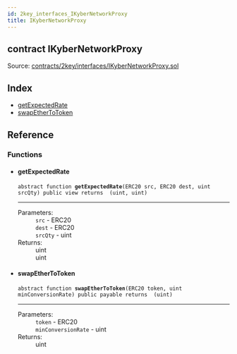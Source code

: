 ```yaml
---
id: 2key_interfaces_IKyberNetworkProxy
title: IKyberNetworkProxy
---
```


<div class="contract-doc"><div class="contract"><h2 class="contract-header"><span class="contract-kind">contract</span> IKyberNetworkProxy</h2><div class="source">Source: <a href="https://github.com/2keynet/web3-alpha/blob/v0.0.3/contracts/2key/interfaces/IKyberNetworkProxy.sol" target="_blank">contracts/2key/interfaces/IKyberNetworkProxy.sol</a></div></div><div class="index"><h2>Index</h2><ul><li><a href="2key_interfaces_IKyberNetworkProxy.html#getExpectedRate">getExpectedRate</a></li><li><a href="2key_interfaces_IKyberNetworkProxy.html#swapEtherToToken">swapEtherToToken</a></li></ul></div><div class="reference"><h2>Reference</h2><div class="functions"><h3>Functions</h3><ul><li><div class="item function"><span id="getExpectedRate" class="anchor-marker"></span><h4 class="name">getExpectedRate</h4><div class="body"><code class="signature"><span>abstract </span>function <strong>getExpectedRate</strong><span>(ERC20 src, ERC20 dest, uint srcQty) </span><span>public </span><span>view </span><span>returns  (uint, uint) </span></code><hr/><dl><dt><span class="label-parameters">Parameters:</span></dt><dd><div><code>src</code> - ERC20</div><div><code>dest</code> - ERC20</div><div><code>srcQty</code> - uint</div></dd><dt><span class="label-return">Returns:</span></dt><dd>uint</dd><dd>uint</dd></dl></div></div></li><li><div class="item function"><span id="swapEtherToToken" class="anchor-marker"></span><h4 class="name">swapEtherToToken</h4><div class="body"><code class="signature"><span>abstract </span>function <strong>swapEtherToToken</strong><span>(ERC20 token, uint minConversionRate) </span><span>public </span><span>payable </span><span>returns  (uint) </span></code><hr/><dl><dt><span class="label-parameters">Parameters:</span></dt><dd><div><code>token</code> - ERC20</div><div><code>minConversionRate</code> - uint</div></dd><dt><span class="label-return">Returns:</span></dt><dd>uint</dd></dl></div></div></li></ul></div></div></div>
